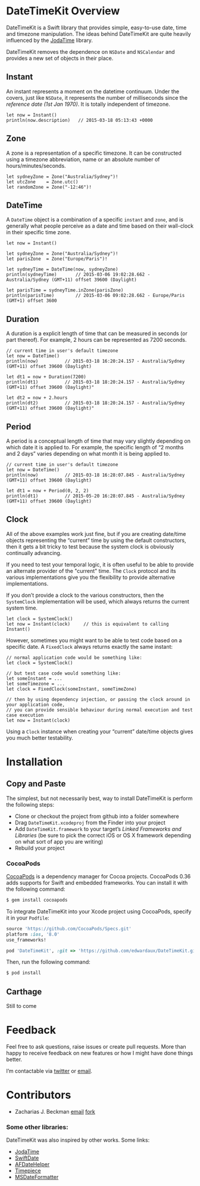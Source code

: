 # DateTimeKit Overview
DateTimeKit is a Swift library that provides simple, easy-to-use date, time and timezone manipulation.  The ideas behind DateTimeKit are quite heavily influenced by the [JodaTime](http://www.joda.org/joda-time/) library.

DateTimeKit removes the dependence on `NSDate` and `NSCalendar` and provides a new set of objects in their place. 

## Instant
An instant represents a moment on the datetime continuum. Under the covers, just like `NSDate`, it represents the number of milliseconds since the *reference date (1st Jan 1970)*.  It is totally independent of timezone.

```
let now = Instant()
println(now.description)   // 2015-03-18 05:13:43 +0000
```

## Zone
A zone is a representation of a specific timezone. It can be constructed using a timezone abbreviation, name or an absolute number of hours/minutes/seconds.

```
let sydneyZone = Zone("Australia/Sydney")!
let utcZone    = Zone.utc()
let randomZone = Zone("-12:46")!
```

## DateTime
A `DateTime` object is a combination of a specific `instant` and `zone`, and is generally what people perceive as a date and time based on their wall-clock in their specific time zone.

```
let now = Instant()

let sydneyZone = Zone("Australia/Sydney")!
let parisZone  = Zone("Europe/Paris")!

let sydneyTime = DateTime(now, sydneyZone)
println(sydneyTime)       // 2015-03-06 19:02:28.662 - Australia/Sydney (GMT+11) offset 39600 (Daylight)

let parisTime = sydneyTime.inZone(parisZone)
println(parisTime)        // 2015-03-06 09:02:28.662 - Europe/Paris (GMT+1) offset 3600
```

## Duration
A duration is a explicit length of time that can be measured in seconds (or part thereof). For example, 2 hours can be represented as 7200 seconds.

```
// current time in user's default timezone
let now = DateTime()
println(now)          // 2015-03-18 16:20:24.157 - Australia/Sydney (GMT+11) offset 39600 (Daylight)

let dt1 = now + Duration(7200)
println(dt1)          // 2015-03-18 18:20:24.157 - Australia/Sydney (GMT+11) offset 39600 (Daylight)"

let dt2 = now + 2.hours
println(dt2)          // 2015-03-18 18:20:24.157 - Australia/Sydney (GMT+11) offset 39600 (Daylight)"
```

## Period
A period is a conceptual length of time that may vary slightly depending on which date it is applied to. For example, the specific length of “2 months and 2 days” varies depending on what month it is being applied to.

```
// current time in user's default timezone
let now = DateTime()
println(now)          // 2015-03-18 16:28:07.845 - Australia/Sydney (GMT+11) offset 39600 (Daylight)

let dt1 = now + Period(0, 2, 2)
println(dt1)          // 2015-05-20 16:28:07.845 - Australia/Sydney (GMT+11) offset 39600 (Daylight)
```

## Clock
All of the above examples work just fine, but if you are creating date/time objects representing the “current” time by using the default constructors, then it gets a bit tricky to test because the system clock is obviously continually advancing.

If you need to test your temporal logic, it is often useful to be able to provide an alternate provider of the "current" time. The `Clock` protocol and its various implementations give you the flexibility to provide alternative implementations.

If you don’t provide a clock to the various constructors, then the `SystemClock` implementation will be used, which always returns the current system time.

```
let clock = SystemClock()
let now = Instant(clock)     // this is equivalent to calling Instant()
```

However, sometimes you might want to be able to test code based on a specific date. A `FixedClock` always returns exactly the same instant:

```
// normal application code would be something like:
let clock = SystemClock()

// but test case code would something like:
let someInstant = ...
let someTimezone = ...
let clock = FixedClock(someInstant, someTimeZone)

// then by using dependency injection, or passing the clock around in your application code,
// you can provide sensible behaviour during normal execution and test case execution
let now = Instant(clock)
```

Using a `Clock` instance when creating your “current” date/time objects gives you much better testability.

# Installation

## Copy and Paste
The simplest, but not necessarily best, way to install DateTimeKit is perform the following steps:

* Clone or checkout the project from github into a folder somewhere
* Drag `DateTimeKit.xcodeproj` from the Finder into your project
* Add `DateTimeKit.framework` to your target’s *Linked Frameworks and Libraries* (be sure to pick the correct iOS or OS X framework depending on what sort of app you are writing)
* Rebuild your project

### CocoaPods

[CocoaPods](http://cocoapods.org) is a dependency manager for Cocoa projects.
CocoaPods 0.36 adds supports for Swift and embedded frameworks. You can install it with the following command:

```bash
$ gem install cocoapods
```

To integrate DateTimeKit into your Xcode project using CocoaPods, specify it in your `Podfile`:

```ruby
source 'https://github.com/CocoaPods/Specs.git'
platform :ios, '8.0'
use_frameworks!

pod 'DateTimeKit', :git => 'https://github.com/edwardaux/DateTimeKit.git'
```

Then, run the following command:

```bash
$ pod install
```

## Carthage
Still to come

# Feedback
Feel free to ask questions, raise issues or create pull requests. More than happy to receive feedback on new features or how I might have done things better.

I’m contactable via [twitter](https://twitter.com/edwardaux) or [email](mailto:craig@blackdogfoundry.com).

# Contributors

* Zacharias J. Beckman [email](mailto:zbeckman@HyraxLLC.com) [fork](https://github.com/zbeckman/DateTimeKit)

### Some other libraries:
DateTimeKit was also inspired by other works.
Some links:
* [JodaTime](http://www.joda.org/joda-time)
* [SwiftDate](https://github.com/malcommac/SwiftDate)
* [AFDateHelper](https://github.com/melvitax/AFDateHelper)
* [Timepiece](https://github.com/naoty/Timepiece)
* [MSDateFormatter](https://github.com/Namvt/MSDateFormatter)
